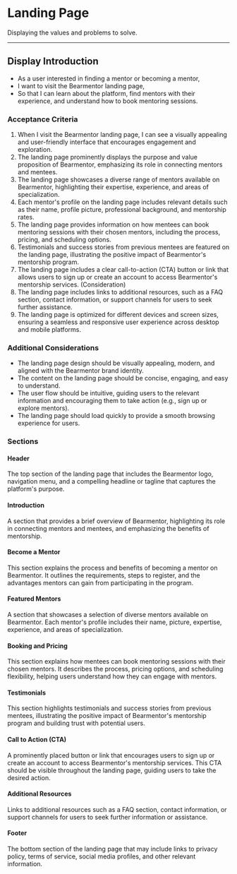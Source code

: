 # Landing Page

Displaying the values and problems to solve.

---

## Display Introduction

- As a user interested in finding a mentor or becoming a mentor,
- I want to visit the Bearmentor landing page,
- So that I can learn about the platform, find mentors with their experience, and understand how to book mentoring sessions.

### Acceptance Criteria

1. When I visit the Bearmentor landing page, I can see a visually appealing and user-friendly interface that encourages engagement and exploration.
2. The landing page prominently displays the purpose and value proposition of Bearmentor, emphasizing its role in connecting mentors and mentees.
3. The landing page showcases a diverse range of mentors available on Bearmentor, highlighting their expertise, experience, and areas of specialization.
4. Each mentor's profile on the landing page includes relevant details such as their name, profile picture, professional background, and mentorship rates.
5. The landing page provides information on how mentees can book mentoring sessions with their chosen mentors, including the process, pricing, and scheduling options.
6. Testimonials and success stories from previous mentees are featured on the landing page, illustrating the positive impact of Bearmentor's mentorship program.
7. The landing page includes a clear call-to-action (CTA) button or link that allows users to sign up or create an account to access Bearmentor's mentorship services. (Consideration)
8. The landing page includes links to additional resources, such as a FAQ section, contact information, or support channels for users to seek further assistance.
9. The landing page is optimized for different devices and screen sizes, ensuring a seamless and responsive user experience across desktop and mobile platforms.

### Additional Considerations

- The landing page design should be visually appealing, modern, and aligned with the Bearmentor brand identity.
- The content on the landing page should be concise, engaging, and easy to understand.
- The user flow should be intuitive, guiding users to the relevant information and encouraging them to take action (e.g., sign up or explore mentors).
- The landing page should load quickly to provide a smooth browsing experience for users.

### Sections

#### Header

The top section of the landing page that includes the Bearmentor logo, navigation menu, and a compelling headline or tagline that captures the platform's purpose.

#### Introduction

A section that provides a brief overview of Bearmentor, highlighting its role in connecting mentors and mentees, and emphasizing the benefits of mentorship.

#### Become a Mentor

This section explains the process and benefits of becoming a mentor on Bearmentor. It outlines the requirements, steps to register, and the advantages mentors can gain from participating in the program.

#### Featured Mentors

A section that showcases a selection of diverse mentors available on Bearmentor. Each mentor's profile includes their name, picture, expertise, experience, and areas of specialization.

#### Booking and Pricing

This section explains how mentees can book mentoring sessions with their chosen mentors. It describes the process, pricing options, and scheduling flexibility, helping users understand how they can engage with mentors.

#### Testimonials

This section highlights testimonials and success stories from previous mentees, illustrating the positive impact of Bearmentor's mentorship program and building trust with potential users.

#### Call to Action (CTA)

A prominently placed button or link that encourages users to sign up or create an account to access Bearmentor's mentorship services. This CTA should be visible throughout the landing page, guiding users to take the desired action.

#### Additional Resources

Links to additional resources such as a FAQ section, contact information, or support channels for users to seek further information or assistance.

#### Footer

The bottom section of the landing page that may include links to privacy policy, terms of service, social media profiles, and other relevant information.
